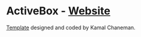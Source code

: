 # ActiveBox - [Website](https://kamilogrodowczyk.github.io/css-training-1/)

[Template](https://freebiesbug.com/code-stuff/activebox-free-html-template/) designed and coded by Kamal Chaneman.
